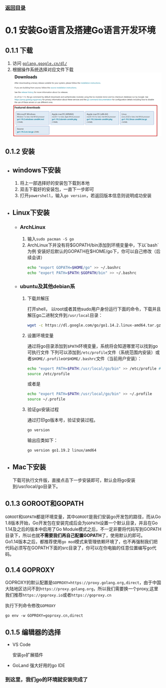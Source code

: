 ### [返回目录](../readme.md)
# 0.1 安装Go语言及搭建Go语言开发环境

## 0.1.1 下载
1. 访问 [`golang.google.cn/dl/`](https://golang.google.cn/dl/)
2. 根据操作系统选择对应文件下载
    ![](../assets/0.1.1.png)

## 0.1.2 安装

+ ## windows下安装

  1. 将上一部选择好的安装包下载到本地
  2. 双击下载好的安装包，一直下一步即可
  3. 打开`powershell`，输入`go version`，若返回版本信息则说明成功安装
+ ## Linux下安装

  - ### ArchLinux

    1. 输入`sudo pacman -S go`
    2. ArchLinux下并没有将$GOPATH/bin添加到环境变量中，下以`bash`为例
    安装好后默认的GOPATH在$HOME/go下，你可以自己修改（后续会讲）
        ```bash
        echo "export GOPATH=$HOME/go" >> ~/.bashrc
        echo "export PATH=$PATH:$GOPATH/bin" >> ~/.bashrc
        ```

  - ### ubuntu及其他debian系

    1. 下载并解压
    
        打开shell， 以root或者其他sudo用户身份运行下面的命令，下载并且解压go二进制文件到`/usr/local`目录：
        ```bash
        wget -c https://dl.google.com/go/go1.14.2.linux-amd64.tar.gz -O - | sudo tar -xzvf -C /usr/local
        ```
    2. 设置环境变量
    
        通过将go目录添加到`$PATH`环境变量，系统将会知道哪里可以找到go可执行文件
        下列可以添加到`/etc/profile`文件（系统范围内安装）或者`$HOME/.profile`or`$HOME/.bashrc`文件（当前用户安装）：

        ```bash
        echo "export PATH=$PATH:/usr/local/go/bin" >> /etc/profile # 需要sudo或者root用户
        source /etc/profile
        ```

        或者是

        ```bash
        echo "export PATH=$PATH:/usr/local/go/bin" >> ~/.profile
        source ~/.profile
        ```
    3. 验证go安装过程

        通过打印go版本号，验证安装过程。

        ```bash
        go version
        ```

        输出应类如下：

        ```bash
        go version go1.19.2 linux/amd64
        ```

+ ## Mac下安装
    下载可执行文件版，直接点击下一步安装即可，默认会将go安装到/usr/local/go目录下。

## 0.1.3 GOROOT和GOPATH
  `GOROOT`和`GOPATH`都是环境变量，其中`GOROOT`是我们安装go开发包的路径，而从Go 1.8版本开始，Go开发包在安装完成后会为`GOPATH`设置一个默认目录，并且在Go 1.14及之后的版本中启用了Go Module模式之后，不一定非要将代码写到GOPATH目录下，所以也就**不需要我们再自己配置GOPATH**了，使用默认的即可。
  <br />
  Go1.14版本之后，都推荐使用`go mod`模式来管理依赖环境了，也不再强制我们把代码必须写在GOPATH下面的src目录了，你可以在你电脑的任意位置编写go代码。

## 0.1.4 GOPROXY
  GOPROXY的默认配置是`GOPROXY=https://proxy.golang.org,direct`，由于中国大陆地区访问不到`https://proxy.golang.org`，所以我们需要换一个proxy,这里我们推荐`https://goproxy.io`或者`https://goproxy.cn`

  执行下列命令修改`GOPROXY`
  ```shell
  go env -w GOPROXY=goproxy.cn,direct
  ```

## 0.1.5 编辑器的选择
+ VS Code

  安装`go`扩展插件
+ GoLand
  强大好用的go IDE

### 到这里，我们go的环境就安装完成了